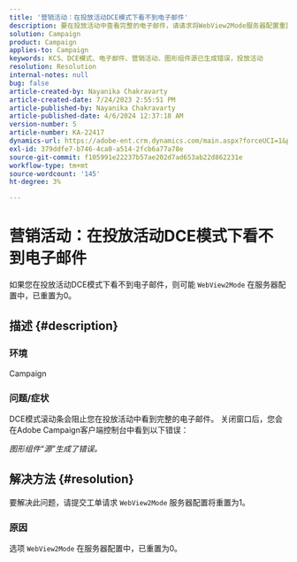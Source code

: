 ```yaml
---
title: '营销活动：在投放活动DCE模式下看不到电子邮件'
description: 要在投放活动中查看完整的电子邮件，请请求将WebView2Mode服务器配置重置为1。
solution: Campaign
product: Campaign
applies-to: Campaign
keywords: KCS、DCE模式、电子邮件、营销活动、图形组件源已生成错误，投放活动
resolution: Resolution
internal-notes: null
bug: false
article-created-by: Nayanika Chakravarty
article-created-date: 7/24/2023 2:55:51 PM
article-published-by: Nayanika Chakravarty
article-published-date: 4/6/2024 12:37:18 AM
version-number: 5
article-number: KA-22417
dynamics-url: https://adobe-ent.crm.dynamics.com/main.aspx?forceUCI=1&pagetype=entityrecord&etn=knowledgearticle&id=156f902c-322a-ee11-bdf4-6045bd0065f9
exl-id: 379ddfe7-b746-4ca0-a514-2fcb6a77a78e
source-git-commit: f105991e22237b57ae202d7ad653ab22d862231e
workflow-type: tm+mt
source-wordcount: '145'
ht-degree: 3%

---
```


# 营销活动：在投放活动DCE模式下看不到电子邮件


如果您在投放活动DCE模式下看不到电子邮件，则可能 `WebView2Mode` 在服务器配置中，已重置为0。

## 描述 {#description}


### 环境

Campaign

### 问题/症状

DCE模式滚动条会阻止您在投放活动中看到完整的电子邮件。 关闭窗口后，您会在Adobe Campaign客户端控制台中看到以下错误：

*图形组件“源”生成了错误。*


## 解决方法 {#resolution}


要解决此问题，请提交工单请求 `WebView2Mode` 服务器配置将重置为1。

### 原因

选项 `WebView2Mode` 在服务器配置中，已重置为0。

